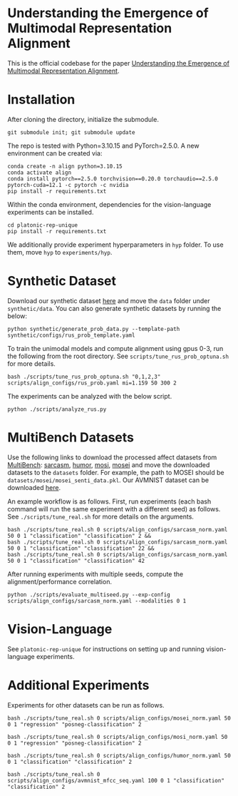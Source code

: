 # Understanding the Emergence of Multimodal Representation Alignment

This is the official codebase for the paper [Understanding the Emergence of Multimodal Representation Alignment](https://arxiv.org/abs/2502.16282).

# Installation

After cloning the directory, initialize the submodule.

```
git submodule init; git submodule update
```

The repo is tested with Python=3.10.15 and PyTorch=2.5.0. A new environment can be created via:
```
conda create -n align python=3.10.15
conda activate align
conda install pytorch==2.5.0 torchvision==0.20.0 torchaudio==2.5.0 pytorch-cuda=12.1 -c pytorch -c nvidia
pip install -r requirements.txt
```

Within the conda environment, dependencies for the vision-language experiments can be installed. 
```
cd platonic-rep-unique
pip install -r requirements.txt
```

We additionally provide experiment hyperparameters in `hyp` folder. To use them, move `hyp` to `experiments/hyp`.


# Synthetic Dataset

Download our synthetic dataset [here](https://drive.google.com/drive/folders/1pRMMlKKrWsomkbvGoopKImx5oIy3m3RI?usp=drive_link) and move the `data` folder under `synthetic/data`.
You can also generate synthetic datasets by running the below:

```
python synthetic/generate_prob_data.py --template-path synthetic/configs/rus_prob_template.yaml
```

To train the unimodal models and compute alignment using gpus 0-3, run the following from the root directory. See `scripts/tune_rus_prob_optuna.sh` for more details. 

```
bash ./scripts/tune_rus_prob_optuna.sh "0,1,2,3" scripts/align_configs/rus_prob.yaml mi=1.159 50 300 2
```

The experiments can be analyzed with the below script.

```
python ./scripts/analyze_rus.py
```

# MultiBench Datasets

Use the following links to download the processed affect datasets from [MultiBench](https://github.com/pliang279/MultiBench): [sarcasm](https://drive.google.com/drive/folders/1JFcX-NF97zu9ZOZGALGU9kp8dwkP7aJ7?usp=drive_link), 
[humor](https://drive.google.com/drive/folders/1Agzm157lciMONHOHemHRSySmjn1ahHX1?usp=drive_link), [mosi](https://drive.google.com/drive/folders/1uEK737LXB9jAlf9kyqRs6B9N6cDncodq?usp=drive_link), 
[mosei](https://drive.google.com/drive/folders/1A_hTmifi824gypelGobgl2M-5Rw9VWHv?usp=drive_link) and move the downloaded datasets to the `datasets` folder. For example, the path to MOSEI should be `datasets/mosei/mosei_senti_data.pkl`. Our AVMNIST dataset can be downloaded [here](https://drive.google.com/drive/folders/17vGI0voQyCTyhqDq3hQhhiwXACV7zXqU?usp=sharing).

An example workflow is as follows. First, run experiments (each bash command will run the same experiment with a different seed) as follows. See `./scripts/tune_real.sh` for more details on the arguments.

```
bash ./scripts/tune_real.sh 0 scripts/align_configs/sarcasm_norm.yaml 50 0 1 "classification" "classification" 2 &&
bash ./scripts/tune_real.sh 0 scripts/align_configs/sarcasm_norm.yaml 50 0 1 "classification" "classification" 22 && 
bash ./scripts/tune_real.sh 0 scripts/align_configs/sarcasm_norm.yaml 50 0 1 "classification" "classification" 42
```

After running experiments with multiple seeds, compute the alignment/performance correlation.

```
python ./scripts/evaluate_multiseed.py --exp-config scripts/align_configs/sarcasm_norm.yaml --modalities 0 1 
```

# Vision-Language

See `platonic-rep-unique` for instructions on setting up and running vision-language experiments.


# Additional Experiments

Experiments for other datasets can be run as follows.

```
bash ./scripts/tune_real.sh 0 scripts/align_configs/mosei_norm.yaml 50 0 1 "regression" "posneg-classification" 2
```

```
bash ./scripts/tune_real.sh 0 scripts/align_configs/mosi_norm.yaml 50 0 1 "regression" "posneg-classification" 2
```

```
bash ./scripts/tune_real.sh 0 scripts/align_configs/humor_norm.yaml 50 0 1 "classification" "classification" 2
```

```
bash ./scripts/tune_real.sh 0 scripts/align_configs/avmnist_mfcc_seq.yaml 100 0 1 "classification" "classification" 2
```
